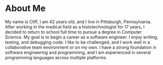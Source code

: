 # About Me

My name is Cliff, I am 42 years old, and I live in Pittsburgh, Pennsylvania. After working in the medical field as a histotechnologist for 17 years, I decided to return to school full time to pursue a degree in Computer Science. My goal is to begin a career as a software engineer. I enjoy writing, testing, and debugging code. I like to be challenged, and I work well in a collaborative team environment or on my own. I have a strong foundation in software engineering and programming, and I am experienced in several programming languages across multiple platforms.   
